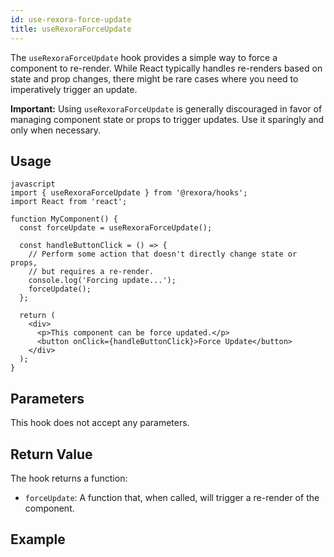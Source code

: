 ```yaml
---
id: use-rexora-force-update
title: useRexoraForceUpdate
---
```


The `useRexoraForceUpdate` hook provides a simple way to force a component to re-render. While React typically handles re-renders based on state and prop changes, there might be rare cases where you need to imperatively trigger an update.

**Important:** Using `useRexoraForceUpdate` is generally discouraged in favor of managing component state or props to trigger updates. Use it sparingly and only when necessary.

## Usage
```
javascript
import { useRexoraForceUpdate } from '@rexora/hooks';
import React from 'react';

function MyComponent() {
  const forceUpdate = useRexoraForceUpdate();

  const handleButtonClick = () => {
    // Perform some action that doesn't directly change state or props,
    // but requires a re-render.
    console.log('Forcing update...');
    forceUpdate();
  };

  return (
    <div>
      <p>This component can be force updated.</p>
      <button onClick={handleButtonClick}>Force Update</button>
    </div>
  );
}
```
## Parameters

This hook does not accept any parameters.

## Return Value

The hook returns a function:

*   `forceUpdate`: A function that, when called, will trigger a re-render of the component.

## Example